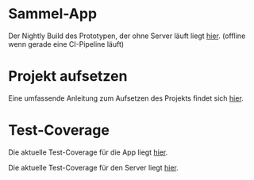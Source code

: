 # Sammel-App

Der Nightly Build des Prototypen, der ohne Server läuft liegt [hier](https://gitlab.com/kybernetik/sammel-app/-/jobs/artifacts/master/raw/downloads/sammel_app/sammel-app-nightly.apk?job=build_android_apk).
(offline wenn gerade eine CI-Pipeline läuft)

# Projekt aufsetzen

Eine umfassende Anleitung zum Aufsetzen des Projekts findet sich [hier](https://gitlab.com/kybernetik/sammel-app/wikis/Projekt-aufsetzen).

# Test-Coverage

Die aktuelle Test-Coverage für die App liegt [hier](https://kybernetik.gitlab.io/sammel-app/coverage/app).

Die aktuelle Test-Coverage für den Server liegt [hier](https://kybernetik.gitlab.io/sammel-app/coverage/server).